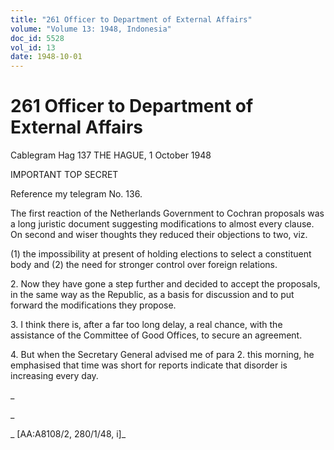```yaml
---
title: "261 Officer to Department of External Affairs"
volume: "Volume 13: 1948, Indonesia"
doc_id: 5528
vol_id: 13
date: 1948-10-01
---
```


# 261 Officer to Department of External Affairs

Cablegram Hag 137 THE HAGUE, 1 October 1948

IMPORTANT TOP SECRET

Reference my telegram No. 136.

The first reaction of the Netherlands Government to Cochran proposals was a long juristic document suggesting modifications to almost every clause. On second and wiser thoughts they reduced their objections to two, viz.

(1) the impossibility at present of holding elections to select a constituent body and (2) the need for stronger control over foreign relations.

2\. Now they have gone a step further and decided to accept the proposals, in the same way as the Republic, as a basis for discussion and to put forward the modifications they propose.

3\. I think there is, after a far too long delay, a real chance, with the assistance of the Committee of Good Offices, to secure an agreement.

4\. But when the Secretary General advised me of para 2. this morning, he emphasised that time was short for reports indicate that disorder is increasing every day.

_

_

_ [AA:A8108/2, 280/1/48, i]_
